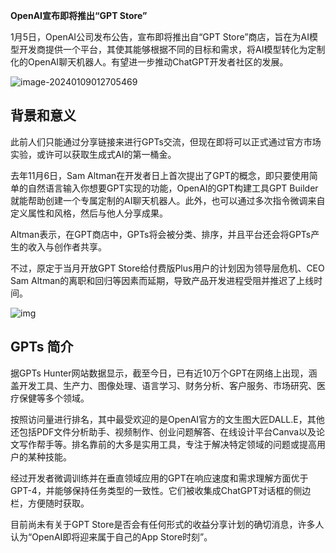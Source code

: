**OpenAI宣布即将推出“GPT Store”**

1月5日，OpenAI公司发布公告，宣布即将推出自“GPT Store”商店，旨在为AI模型开发商提供一个平台，其使其能够根据不同的目标和需求，将AI模型转化为定制化的OpenAI聊天机器人。有望进一步推动ChatGPT开发者社区的发展。

![image-20240109012705469](/Users/king/Downloads/image-20240109012705469_20240109014703v5Vdi3.png)

## 背景和意义

此前人们只能通过分享链接来进行GPTs交流，但现在即将可以正式通过官方市场实验，或许可以获取生成式AI的第一桶金。

去年11月6日，Sam Altman在开发者日上首次提出了GPT的概念，即只要使用简单的自然语言输入你想要GPT实现的功能，OpenAI的GPT构建工具GPT Builder就能帮助创建一个专属定制的AI聊天机器人。此外，也可以通过多次指令微调来自定义属性和风格，然后与他人分享成果。

Altman表示，在GPT商店中，GPTs将会被分类、排序，并且平台还会将GPTs产生的收入与创作者共享。

不过，原定于当月开放GPT Store给付费版Plus用户的计划因为领导层危机、CEO Sam Altman的离职和回归等因素而延期，导致产品开发进程受阻并推迟了上线时间。

![img](/Users/king/Downloads/interlace,1_20240109020751uvgFg3.jpeg)

## GPTs 简介

据GPTs Hunter网站数据显示，截至今日，已有近10万个GPT在网络上出现，涵盖开发工具、生产力、图像处理、语言学习、财务分析、客户服务、市场研究、医疗保健等多个领域。

按照访问量进行排名，其中最受欢迎的是OpenAI官方的文生图大匠DALL.E，其他还包括PDF文件分析助手、视频制作、创业问题解答、在线设计平台Canva以及论文写作帮手等。排名靠前的大多是实用工具，专注于解决特定领域的问题或提高用户的某种技能。 

经过开发者微调训练并在垂直领域应用的GPT在响应速度和需求理解方面优于GPT-4，并能够保持任务类型的一致性。它们被收集成ChatGPT对话框的侧边栏，方便随时获取。

目前尚未有关于GPT Store是否会有任何形式的收益分享计划的确切消息，许多人认为“OpenAI即将迎来属于自己的App Store时刻”。